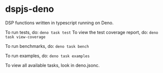 # dspjs-deno

DSP functions written in typescript running on Deno.

To run tests, do: `deno task test`
To view the test coverage report, do: `deno task view-coverage`

To run benchmarks, do: `deno task bench`

To run examples, do: `deno task examples`

To view all available tasks, look in deno.jsonc.